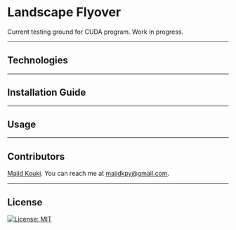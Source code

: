 # Landscape Flyover

Current testing ground for CUDA program. Work in progress.

---

## Technologies




---

## Installation Guide



---

## Usage



---

## Contributors

[Majid Kouki](https://github.com/MajidKouki). You can reach me at [majidkpy@gmail.com](mailto:majidkpy@gmail.com).

---

## License

[![License: MIT](https://img.shields.io/badge/License-MIT-yellow.svg)](https://opensource.org/licenses/MIT)